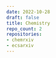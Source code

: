 ```yaml
---
date: 2022-10-28
draft: false
title: Chemistry
repo_count: 2
repositories:
- chemrxiv
- ecsarxiv
---
```



